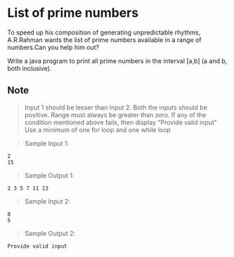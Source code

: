 # List of prime numbers

To speed up his composition of generating unpredictable rhythms, A.R.Rahman wants the list of prime numbers available in a range of numbers.Can you help him out?

Write a java program to print all prime numbers in the interval [a,b] (a and b, both inclusive).

## Note

> Input 1 should be lesser than Input 2. Both the inputs should be positive. 
> Range must always be greater than zero.
> If any of the condition mentioned above fails, then display "Provide valid input"
> Use a minimum of one for loop and one while loop


> Sample Input 1:

    2
    15

> Sample Output 1:

    2 3 5 7 11 13


> Sample Input 2:

    8
    5

> Sample Output 2:

    Provide valid input